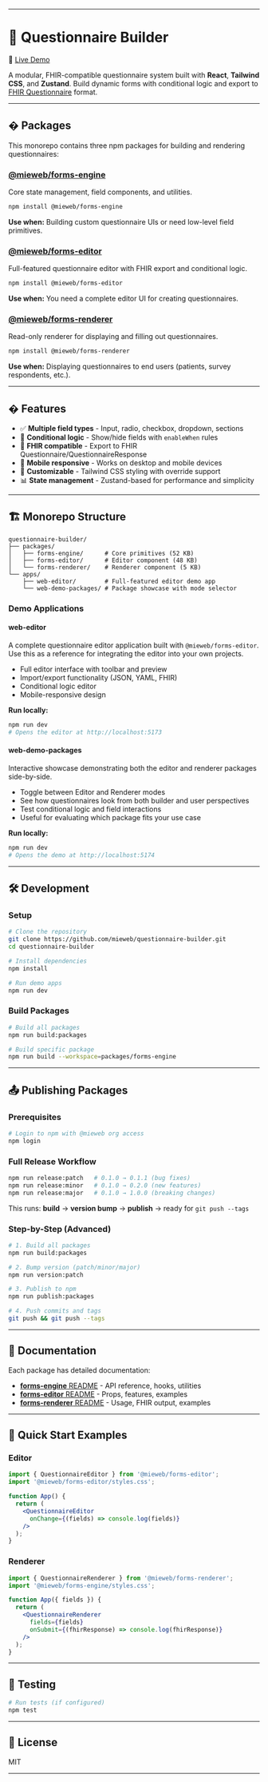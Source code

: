 
---

# 📝 Questionnaire Builder

🔗 [Live Demo](https://mieweb-questionnaire-builder-main.opensource.mieweb.org/)

A modular, FHIR-compatible questionnaire system built with **React**, **Tailwind CSS**, and **Zustand**. Build dynamic forms with conditional logic and export to [FHIR Questionnaire](https://hl7.org/fhir/questionnaire.html) format.

---

## � Packages

This monorepo contains three npm packages for building and rendering questionnaires:

### [@mieweb/forms-engine](./packages/forms-engine)
Core state management, field components, and utilities.

```bash
npm install @mieweb/forms-engine
```

**Use when:** Building custom questionnaire UIs or need low-level field primitives.

### [@mieweb/forms-editor](./packages/forms-editor)
Full-featured questionnaire editor with FHIR export and conditional logic.

```bash
npm install @mieweb/forms-editor
```

**Use when:** You need a complete editor UI for creating questionnaires.

### [@mieweb/forms-renderer](./packages/forms-renderer)
Read-only renderer for displaying and filling out questionnaires.

```bash
npm install @mieweb/forms-renderer
```

**Use when:** Displaying questionnaires to end users (patients, survey respondents, etc.).

---

## � Features

- ✅ **Multiple field types** - Input, radio, checkbox, dropdown, sections
- 🔀 **Conditional logic** - Show/hide fields with `enableWhen` rules
- 🏥 **FHIR compatible** - Export to FHIR Questionnaire/QuestionnaireResponse
- 📱 **Mobile responsive** - Works on desktop and mobile devices
- 🎨 **Customizable** - Tailwind CSS styling with override support
- 📊 **State management** - Zustand-based for performance and simplicity

---

## 🏗️ Monorepo Structure

```
questionnaire-builder/
├── packages/
│   ├── forms-engine/      # Core primitives (52 KB)
│   ├── forms-editor/      # Editor component (48 KB)
│   └── forms-renderer/    # Renderer component (5 KB)
└── apps/
    ├── web-editor/        # Full-featured editor demo app
    └── web-demo-packages/ # Package showcase with mode selector
```

### Demo Applications

#### **web-editor**
A complete questionnaire editor application built with `@mieweb/forms-editor`. Use this as a reference for integrating the editor into your own projects.

- Full editor interface with toolbar and preview
- Import/export functionality (JSON, YAML, FHIR)
- Conditional logic editor
- Mobile-responsive design

**Run locally:**
```bash
npm run dev
# Opens the editor at http://localhost:5173
```

#### **web-demo-packages**
Interactive showcase demonstrating both the editor and renderer packages side-by-side.

- Toggle between Editor and Renderer modes
- See how questionnaires look from both builder and user perspectives
- Test conditional logic and field interactions
- Useful for evaluating which package fits your use case

**Run locally:**
```bash
npm run dev
# Opens the demo at http://localhost:5174
```

---

## 🛠️ Development

### Setup

```bash
# Clone the repository
git clone https://github.com/mieweb/questionnaire-builder.git
cd questionnaire-builder

# Install dependencies
npm install

# Run demo apps
npm run dev
```

### Build Packages

```bash
# Build all packages
npm run build:packages

# Build specific package
npm run build --workspace=packages/forms-engine
```

---

## 📤 Publishing Packages

### Prerequisites

```bash
# Login to npm with @mieweb org access
npm login
```

### Full Release Workflow

```bash
npm run release:patch   # 0.1.0 → 0.1.1 (bug fixes)
npm run release:minor   # 0.1.0 → 0.2.0 (new features)
npm run release:major   # 0.1.0 → 1.0.0 (breaking changes)
```

This runs: **build** → **version bump** → **publish** → ready for `git push --tags`

### Step-by-Step (Advanced)

```bash
# 1. Build all packages
npm run build:packages

# 2. Bump version (patch/minor/major)
npm run version:patch

# 3. Publish to npm
npm run publish:packages

# 4. Push commits and tags
git push && git push --tags
```

---

## 📖 Documentation

Each package has detailed documentation:

- [**forms-engine** README](./packages/forms-engine/README.md) - API reference, hooks, utilities
- [**forms-editor** README](./packages/forms-editor/README.md) - Props, features, examples
- [**forms-renderer** README](./packages/forms-renderer/README.md) - Usage, FHIR output, examples

---

## 🎯 Quick Start Examples

### Editor

```jsx
import { QuestionnaireEditor } from '@mieweb/forms-editor';
import '@mieweb/forms-editor/styles.css';

function App() {
  return (
    <QuestionnaireEditor
      onChange={(fields) => console.log(fields)}
    />
  );
}
```

### Renderer

```jsx
import { QuestionnaireRenderer } from '@mieweb/forms-renderer';
import '@mieweb/forms-engine/styles.css';

function App({ fields }) {
  return (
    <QuestionnaireRenderer
      fields={fields}
      onSubmit={(fhirResponse) => console.log(fhirResponse)}
    />
  );
}
```

---

## 🧪 Testing

```bash
# Run tests (if configured)
npm test
```

---

## 📄 License

MIT

---
